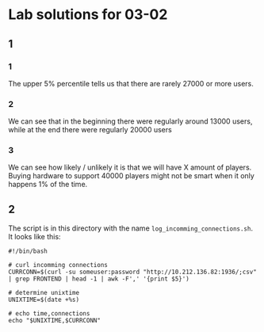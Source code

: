 # Lab solutions for 03-02

## 1

### 1

The upper 5% percentile tells us that there are rarely 27000 or more users.

### 2

We can see that in the beginning there were regularly around 13000 users, while at the end there were regularly 20000 users

### 3

We can see how likely / unlikely it is that we will have X amount of players. Buying hardware to support 40000 players might not be smart when it only happens 1% of the time.

## 2

The script is in this directory with the name `log_incomming_connections.sh`. It looks like this:

```
#!/bin/bash

# curl incomming connections
CURRCONN=$(curl -su someuser:password "http://10.212.136.82:1936/;csv" | grep FRONTEND | head -1 | awk -F',' '{print $5}')

# determine unixtime
UNIXTIME=$(date +%s)

# echo time,connections
echo "$UNIXTIME,$CURRCONN"
```
